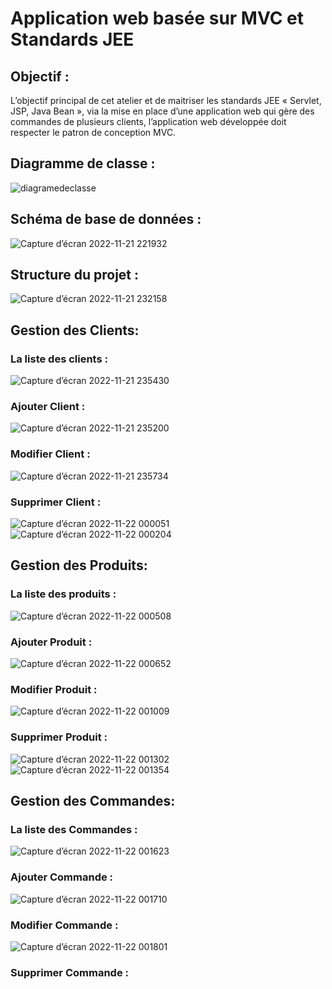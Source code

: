 
# Application web basée sur MVC et Standards JEE

## Objectif  :
L’objectif principal de cet atelier et de maitriser les standards JEE « Servlet, JSP, Java Bean »,
via la mise en place d’une application web qui gère des commandes de plusieurs clients, l’application
web développée doit respecter le patron de conception MVC.

## Diagramme de classe :
![diagramedeclasse](https://user-images.githubusercontent.com/101187429/203170699-a8bd44ed-a86b-44cc-b8df-584f374271c2.jpg)
## Schéma de base de données :
![Capture d’écran 2022-11-21 221932](https://user-images.githubusercontent.com/101187429/203172808-90a06595-8045-4f17-88db-3e4dcf16cdf7.jpg)

## Structure du projet :
![Capture d’écran 2022-11-21 232158](https://user-images.githubusercontent.com/101187429/203173023-0aff1f2b-e405-40bd-9311-d6e7ea841736.jpg)

## Gestion des Clients:

### La liste des clients :
![Capture d’écran 2022-11-21 235430](https://user-images.githubusercontent.com/101187429/203174325-bd396c80-05e5-4e39-8e71-cf98dd408841.jpg)
### Ajouter Client :
![Capture d’écran 2022-11-21 235200](https://user-images.githubusercontent.com/101187429/203174023-1e289a1d-e75b-4aec-9815-fce23f772e90.jpg)
### Modifier Client :
![Capture d’écran 2022-11-21 235734](https://user-images.githubusercontent.com/101187429/203174732-49622342-959d-4dd6-bb19-785a59ea59b4.jpg)
### Supprimer  Client :
![Capture d’écran 2022-11-22 000051](https://user-images.githubusercontent.com/101187429/203175137-706d9e08-82ef-441d-b49e-4f32ba2b7a95.jpg)
![Capture d’écran 2022-11-22 000204](https://user-images.githubusercontent.com/101187429/203175269-8a77de4b-9b97-4c9a-8d6f-e6815b5f442d.jpg)


## Gestion des Produits:

### La liste des produits :
![Capture d’écran 2022-11-22 000508](https://user-images.githubusercontent.com/101187429/203175719-1d15e714-ef04-4bef-9f05-2812c737fa3b.jpg)

### Ajouter Produit :
![Capture d’écran 2022-11-22 000652](https://user-images.githubusercontent.com/101187429/203175985-8bf508da-62e2-4f28-a403-91a370075706.jpg)

### Modifier Produit :
![Capture d’écran 2022-11-22 001009](https://user-images.githubusercontent.com/101187429/203176369-4f2c200c-cc49-4c20-94cb-6ffedacf01d1.jpg)

### Supprimer  Produit :

![Capture d’écran 2022-11-22 001302](https://user-images.githubusercontent.com/101187429/203176692-e1608549-0c95-4ab4-bb4f-02c0aa49e4d3.jpg)
![Capture d’écran 2022-11-22 001354](https://user-images.githubusercontent.com/101187429/203176787-8339ced6-8c76-4421-b072-f51d7f046d7f.jpg)



## Gestion des Commandes:

### La liste des Commandes :
![Capture d’écran 2022-11-22 001623](https://user-images.githubusercontent.com/101187429/203177326-b5df707c-e26d-4607-a0eb-1b6e99da3733.jpg)
### Ajouter Commande :
![Capture d’écran 2022-11-22 001710](https://user-images.githubusercontent.com/101187429/203177347-fe6ea3d4-618b-4f84-a4e3-d0303e698d7c.jpg)
### Modifier Commande :
![Capture d’écran 2022-11-22 001801](https://user-images.githubusercontent.com/101187429/203177357-19e9ae57-bcb8-4168-83e8-2776bd48adff.jpg)
### Supprimer  Commande :

